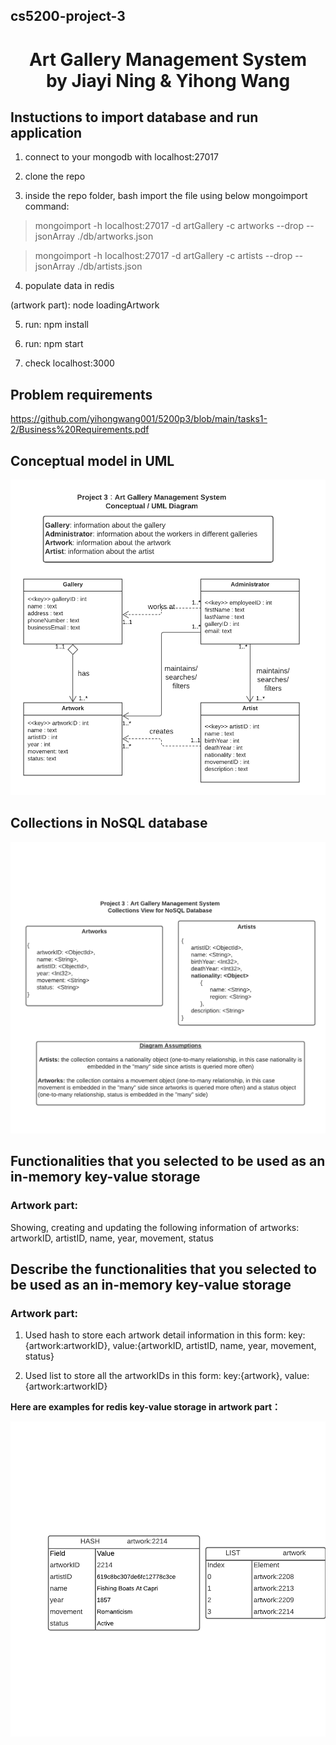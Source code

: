## cs5200-project-3

<h1 align="center">Art Gallery Management System
  <br>
  by Jiayi Ning & Yihong Wang
  <br>
</h1>

## Instuctions to import database and run application

1. connect to your mongodb with localhost:27017

2. clone the repo

3. inside the repo folder, bash import the file using below mongoimport command:

> mongoimport -h localhost:27017 -d artGallery -c artworks --drop --jsonArray ./db/artworks.json

> mongoimport -h localhost:27017 -d artGallery -c artists --drop --jsonArray ./db/artists.json

4. populate data in redis

(artwork part): node loadingArtwork

5. run: npm install

6. run: npm start

7. check localhost:3000

## Problem requirements

https://github.com/yihongwang001/5200p3/blob/main/tasks1-2/Business%20Requirements.pdf

## Conceptual model in UML

![image](https://github.com/yihongwang001/5200p3/blob/main/tasks1-2/UML.png?raw=true)

## Collections in NoSQL database

![image](https://github.com/yihongwang001/5200p3/blob/main/tasks1-2/Collections.png?raw=true)

## Functionalities that you selected to be used as an in-memory key-value storage

### Artwork part:
Showing, creating and updating the following information of artworks:
artworkID, artistID, name, year, movement, status

## Describe the functionalities that you selected to be used as an in-memory key-value storage

### Artwork part:

1. Used hash to store each artwork detail information in this form: key:{artwork:artworkID}, value:{artworkID, artistID, name, year, movement, status}

2. Used list to store all the artworkIDs in this form: key:{artwork}, value:{artwork:artworkID}

**Here are examples for redis key-value storage in artwork part：**

![image](https://github.com/yihongwang001/5200p3/blob/main/tasks1-2/RedisExampleArtwork.png?raw=true)
